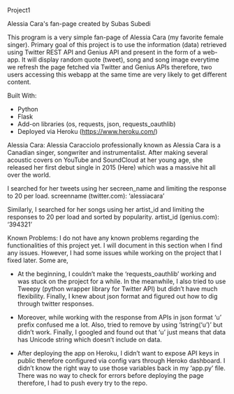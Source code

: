 Project1

Alessia Cara's fan-page created by Subas Subedi

This program is a very simple fan-page of Alessia Cara (my favorite female singer). Primary goal of this project is to use the information (data) retrieved using Twitter REST API and Genius API and present in the form of a web-app. It will display random quote (tweet), song and song image everytime we refresh the page fetched via Twitter and Genius APIs therefore, two users accessing this webapp at the same time are very likely to get different content.

Built With:
-	Python
-	Flask
-	Add-on libraries (os, requests, json, requests_oauthlib)
-	Deployed via Heroku (https://www.heroku.com/)

Alessia Cara:
Alessia Caracciolo professionally known as Alessia Cara is a Canadian singer, songwriter and instrumentalist. After making several acoustic covers on YouTube and SoundCloud at her young age, she released her first debut single in 2015 (Here) which was a massive hit all over the world.

I searched for her tweets using her secreen_name and limiting the response to 20 per load.
screenname (twitter.com): ‘alessiacara’

Similarly, I searched for her songs using her artist_id and limiting the responses to 20 per load and sorted by popularity.
artist_id (genius.com): ‘394321’

Known Problems:
I do not have any known problems regarding the functionalities of this project yet. I will document in this section when I find any issues.
However, I had some issues while working on the project that I fixed later. Some are,
-	At the beginning, I couldn’t make the ‘requests_oauthlib’ working and was stuck on the project for a while. In the meanwhile, I also    tried to use Tweepy (python wrapper library for Twitter API) but didn’t have much flexibility. Finally, I knew about json format and    figured out how to dig through twitter responses.

-	Moreover, while working with the response from APIs in json format ‘u’ prefix confused me a lot. Also, tried to remove by using         ‘lstring(‘u’)’ but didn’t work. Finally, I googled and found out that ‘u’ just means that data has Unicode string which doesn’t         include on data.

-	After deploying the app on Heroku, I didn’t want to expose API keys in public therefore configured via config vars through Heroko       dashboard. I didn’t know the right way to use those variables back in my ‘app.py’ file. There was no way to check for errors before     deploying the page therefore, I had to push every try to the repo.
